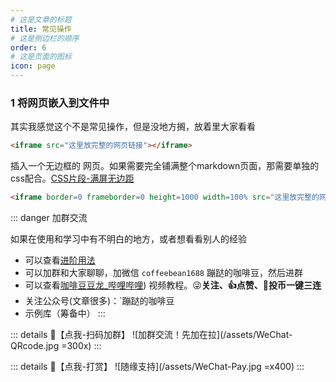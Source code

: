 ```yaml
---
# 这是文章的标题
title: 常见操作
# 这是侧边栏的顺序
order: 6
# 这是页面的图标
icon: page
---
```


### 1 将网页嵌入到文件中
其实我感觉这个不是常见操作，但是没地方搁，放着里大家看看
```html
<iframe src="这里放完整的网页链接"></iframe>
```

插入一个无边框的 网页。如果需要完全铺满整个markdown页面，那需要单独的css配合。[CSS片段-满屏无边距](/zh/css-snippets/css-full-screen.md) 
```html
<iframe border=0 frameborder=0 height=1000 width=100% src="这里放完整的网页链接"> </iframe>
```

::: danger 加群交流

如果在使用和学习中有不明白的地方，或者想看看别人的经验
- 可以查看[进阶用法](/zh/advanced)
- 可以加群和大家聊聊，加微信 `coffeebean1688` 蹦跶的咖啡豆，然后进群
- 可以查看[咖啡豆豆龙_哔哩哔哩](https://space.bilibili.com/618777356)) 视频教程。😜**关注、👍点赞、📀投币一键三连**
- 关注公众号(文章很多)：`蹦跶的咖啡豆
- 示例库（筹备中）
:::

::: details 🌱【点我-扫码加群】
![加群交流！先加在拉](/assets/WeChat-QRcode.jpg =300x) 
::: 

::: details 🍻【点我-打赏】
![随缘支持](/assets/WeChat-Pay.jpg =x400)
::: 

